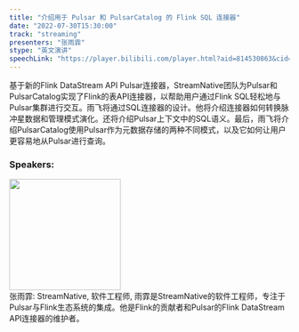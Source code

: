 ```yaml
---
title: "介绍用于 Pulsar 和 PulsarCatalog 的 Flink SQL 连接器"
date: "2022-07-30T15:30:00"
track: "streaming"
presenters: "张雨霏"
stype: "英文演讲"
speechLink: "https://player.bilibili.com/player.html?aid=814530863&cid=806320316&page=1"
---
```

基于新的Flink DataStream API Pulsar连接器，StreamNative团队为Pulsar和PulsarCatalog实现了Flink的表API连接器，以帮助用户通过Flink SQL轻松地与Pulsar集群进行交互。雨飞将通过SQL连接器的设计。他将介绍连接器如何转换脉冲星数据和管理模式演化。还将介绍Pulsar上下文中的SQL语义。最后，雨飞将介绍PulsarCatalog使用Pulsar作为元数据存储的两种不同模式，以及它如何让用户更容易地从Pulsar进行查询。
 ### Speakers: 
 <img src="images/speaker/1166.png" width="200" /><br>张雨霏: StreamNative, 软件工程师, 雨霏是StreamNative的软件工程师，专注于Pulsar与Flink生态系统的集成。他是Flink的贡献者和Pulsar的Flink DataStream API连接器的维护者。

 
